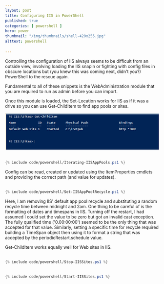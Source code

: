 ```yaml
---
layout: post
title: Configuring IIS in PowerShell
published: true 
categories: [ powershell ]
hero: power
thumbnail: "/img/thumbnails/shell-420x255.jpg"
alttext: powershell

---
```


Controlling the configuration of IIS always seems to be difficult from an outside view, involving loading the IIS snapin or 
fighting with config files in obscure locations but (you knew this was coming next, didn't you?) PowerShell to the rescue again.  

Fundamental to all of these snippets is the WebAdministration module that you are required to run as admin before you can import.

Once this module is loaded, the Set-Location works for IIS as if it was a drive so you can use Get-ChildItem to find app pools or sites. 

![gci](/img/posts/configuring-iis-in-powershell/getchilditem.png)


```powershell

{% include code/powershell/Iterating-IISAppPools.ps1 %}

```

Config can be read, created or updated using the ItemProperties cmdlets and providing the correct path (and value for updates). 

```powershell

{% include code/powershell/Set-IISAppPoolRecycle.ps1 %}

```

Here, I am removing IIS' default app pool recycle and substituting a random recycle time between midnight and 2am. One thing to 
be careful of is the formatting of dates and timespans in IIS. Turning off the restart, I had assumed I could set the value to be zero but 
got an invalid cast exception. The fully qualified time ('0.00:00:00') seemed to be the only thing that was accepted for that value. 
Similarly, setting a specific time for recycle required building a TimeSpan object then using it to format a string that was accepted by 
the periodicRestart.schedule value.

Get-ChildItem works equally well for Web sites in IIS. 

```powershell

{% include code/powershell/Stop-IISSites.ps1 %}

```

```powershell

{% include code/powershell/Start-IISSites.ps1 %}

```
